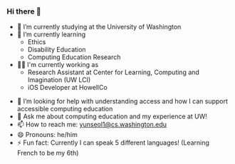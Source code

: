### Hi there 👋

<!-- **LucasL53/LucasL53** is a ✨ _special_ ✨ repository because its `README.md` (this file) appears on your GitHub profile.

Here are some ideas to get you started:
 -->
- 🔭 I’m currently studying at the University of Washington
- 🌱 I’m currently learning
  * Ethics
  * Disability Education
  * Computing Education Research
- 🧑‍🏫 I'm currently working as
  * Research Assistant at Center for Learning, Computing and Imagination (UW LCI)
  * iOS Developer at HowellCo
<!-- - 👯 I’m looking to collaborate on ... -->
- 🤔 I’m looking for help with understanding access and how I can support accessible computing education
- 💬 Ask me about computing education and my experience at UW!
- 📫 How to reach me: yunseol1@cs.washington.edu
- 😄 Pronouns: he/him
- ⚡ Fun fact: Currently I can speak 5 different languages! (Learning French to be my 6th)

